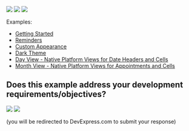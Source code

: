 <!-- default badges list -->
![](https://img.shields.io/endpoint?url=https://codecentral.devexpress.com/api/v1/VersionRange/321667647/22.1.3%2B)
[![](https://img.shields.io/badge/📖_How_to_use_DevExpress_Examples-e9f6fc?style=flat-square)](https://docs.devexpress.com/GeneralInformation/403183)
[![](https://img.shields.io/badge/💬_Leave_Feedback-feecdd?style=flat-square)](#does-this-example-address-your-development-requirementsobjectives)
<!-- default badges end -->
Examples:

- [Getting Started](./CS/Scheduler_GettingStarted)
- [Reminders](./CS/Reminders)
- [Custom Appearance](./CS/CustomAppearance)
- [Dark Theme](./CS/DarkTheme)
- [Day View - Native Platform Views for Date Headers and Cells](./CS/CustomDayViewProviders)  
- [Month View - Native Platform Views for Appointments and Cells](./CS/CustomMonthViewProviders) 
<!-- feedback -->
## Does this example address your development requirements/objectives?

[<img src="https://www.devexpress.com/support/examples/i/yes-button.svg"/>](https://www.devexpress.com/support/examples/survey.xml?utm_source=github&utm_campaign=xamarin-forms-scheduler-examples&~~~was_helpful=yes) [<img src="https://www.devexpress.com/support/examples/i/no-button.svg"/>](https://www.devexpress.com/support/examples/survey.xml?utm_source=github&utm_campaign=xamarin-forms-scheduler-examples&~~~was_helpful=no)

(you will be redirected to DevExpress.com to submit your response)
<!-- feedback end -->
